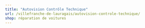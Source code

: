 ```yaml
---
title: "Autovision Contrôle Technique"
url: /villefranche-de-lauragais/autovision-controle-technique/
shop: réparation de voitures
---
```

